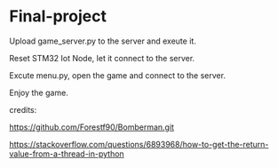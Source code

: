 # Final-project

Upload game_server.py to the server and exeute it.

Reset STM32 Iot Node, let it connect to the server.

Excute menu.py, open the game and connect to the server.

Enjoy the game.

credits:

  https://github.com/Forestf90/Bomberman.git
  
  https://stackoverflow.com/questions/6893968/how-to-get-the-return-value-from-a-thread-in-python
